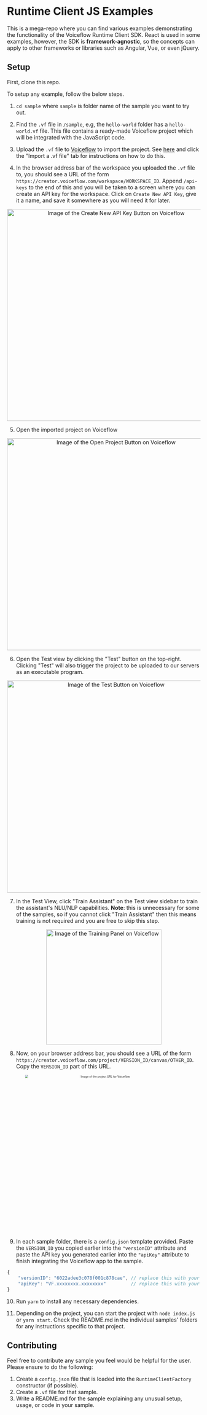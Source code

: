 # Runtime Client JS Examples
This is a mega-repo where you can find various examples demonstrating the functionality of the Voiceflow Runtime Client SDK. React is used in some examples, however, the SDK is **framework-agnostic**, so the concepts can apply to other frameworks or libraries such as Angular, Vue, or even jQuery.

## Setup

First, clone this repo.

To setup any example, follow the below steps.

1. `cd sample` where `sample` is folder name of the sample you want to try out.

2. Find the `.vf` file in `/sample`, e.g, the `hello-world` folder has a `hello-world.vf` file. This file contains a ready-made Voiceflow project which will be integrated with the JavaScript code.

3. Upload the `.vf` file to [Voiceflow](https://creator.voiceflow.com) to import the project. See [here](https://docs.voiceflow.com/#/platform/project-creation/project-creation?id=project-creation) and click the "Import a .vf file" tab for instructions on how to do this.

4. In the browser address bar of the workspace you uploaded the `.vf` file to, you should see a URL of the form `https://creator.voiceflow.com/workspace/WORKSPACE_ID`. Append `/api-keys` to the end of this and you will be taken to a screen where you can create an API key for the workspace. Click on `Create New API Key`, give it a name, and save it somewhere as you will need it for later.

<p align="center">
	<img width="552" alt="Image of the Create New API Key Button on Voiceflow" src="https://user-images.githubusercontent.com/32006038/109540734-e2918900-7a90-11eb-84d6-99cd613d81cc.png">
</p>

5. Open the imported project on Voiceflow

<p align="center">
	<img width="552" alt="Image of the Open Project Button on Voiceflow" src="https://user-images.githubusercontent.com/32404412/107429772-4cea8580-6af2-11eb-87bd-a30f171b0ae3.png">
</p>	

6. Open the Test view by clicking the "Test" button on the top-right. Clicking "Test" will also trigger the project to be uploaded to our servers as an executable program.

<p align="center">
	<img width="552" alt="Image of the Test Button on Voiceflow" src="https://user-images.githubusercontent.com/32404412/107269101-17bd3500-6a17-11eb-86b1-b0a817022aca.png">
</p>	

7. In the Test View, click "Train Assistant" on the Test view sidebar to train the assistant's NLU/NLP capabilities. **Note**: this is unnecessary for some of the samples, so if you cannot click "Train Assistant" then this means training is not required and you are free to skip this step.

<p align="center">
	<img width="300" alt="Image of the Training Panel on Voiceflow" src="https://user-images.githubusercontent.com/32404412/107269251-5521c280-6a17-11eb-9d82-5a0f62bff14d.png">
</p>	

8. Now, on your browser address bar, you should see a URL of the form `https://creator.voiceflow.com/project/VERSION_ID/canvas/OTHER_ID`. Copy the `VERSION_ID` part of this URL. 

<p align="center">
    <img width="823" alt="Image of the project URL for Voiceflow" src="https://user-images.githubusercontent.com/32404412/107388450-dd5da180-6ac3-11eb-8cba-78ff4b5b9f23.png" style="zoom:50%" >
</p>


9. In each sample folder, there is a `config.json` template provided. Paste the `VERSION_ID` you copied earlier into the `"versionID"` attribute and paste the API key you generated earlier into the `"apiKey"` attribute to finish integrating the Voiceflow app to the sample.
```js
{
    "versionID": "6022adee3c078f001c878cae", // replace this with your VERSION_ID
    "apiKey": "VF.xxxxxxxx.xxxxxxxx"         // replace this with your API key
}
```

10. Run `yarn` to install any necessary dependencies.

11. Depending on the project, you can start the project with `node index.js` or `yarn start`. Check the README.md in the individual samples' folders for any instructions specific to that project.

## Contributing

Feel free to contribute any sample you feel would be helpful for the user. Please ensure to do the following:

1. Create a `config.json` file that is loaded into the `RuntimeClientFactory` constructor (if possible).
2. Create a `.vf` file for that sample.
3. Write a README.md for the sample explaining any unusual setup, usage, or code in your sample.